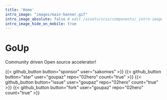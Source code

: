 ```yaml
---
title: 'Home'
intro_image: "images/main-banner.gif"
intro_image_absolute: false # edit /assets/scss/components/_intro-image.scss for full control
intro_image_hide_on_mobile: true
---
```


# GoUp 

Community driven Open source accelerator!

{{< github_button button="sponsor"  user="sakomws" >}}
{{< github_button button="star"     user="goupaz" repo="02hero" count="true" >}}
{{< github_button button="issue"    user="goupaz" repo="02hero" count="true" >}}
{{< github_button button="fork"     user="goupaz" repo="02hero" count="true" >}}

           
<br /> 
